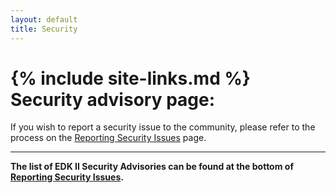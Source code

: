 ```yaml
---
layout: default
title: Security
---
```

{% include site-links.md %}
Security advisory page:
=======================

If you wish to report a security issue to the community, please refer to the process on the [Reporting Security Issues]({{wiki}}/Reporting-Security-Issues) page.

----

<b>The list of EDK II Security Advisories can be found at the bottom of [Reporting Security Issues]({{wiki}}/Reporting-Security-Issues).</b>
